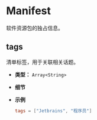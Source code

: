 # Manifest

软件资源包的独占信息。

## tags

清单标签，用于关联相关话题。

- **类型：** `Array<String>`
- **细节**

- **示例**
  ```toml
  tags = ["Jetbrains", "程序员"]
  ```